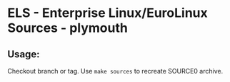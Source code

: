 # ELS - Enterprise Linux/EuroLinux Sources - plymouth
 
## Usage:
  Checkout branch or tag. Use `make sources` to recreate  SOURCE0 archive.
